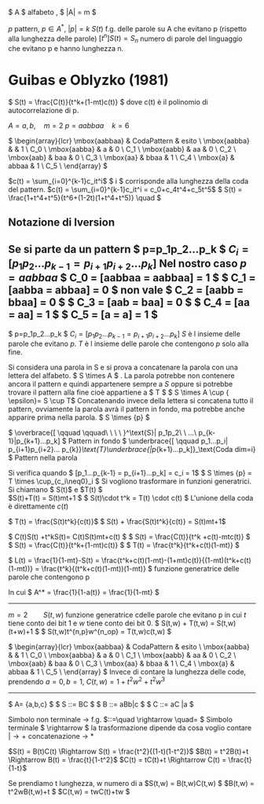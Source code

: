 $ A $ alfabeto , $ |A| = m $  

$p$ pattern, $p \in A^*$, $|p| = k$
$S(t)$ f.g. delle parole su A che evitano p (rispetto alla lunghezza delle parole)
$[t^n]S(t) = S_n$ numero di parole del linguaggio che evitano p e hanno lunghezza n.

# Guibas e Oblyzko (1981)

$ S(t) =  \frac{C(t)}{t^k+(1-mt)c(t)} $
dove c(t) è il polinomio di autocorrelazione di p.

$A ={a,b}, \quad m=2$
$p=aabbaa \quad k = 6$

$
\begin{array}{lcr}
\mbox{aabbaa} & CodaPattern & esito \\
\mbox{aabba} &    & 1 \ C_0 \\
\mbox{aabba} & a  & 0 \ C_1 \\
\mbox{aabb} &  aa & 0 \ C_2 \\
\mbox{aab} & baa  & 0 \ C_3 \\
\mbox{aa} & bbaa  & 1 \ C_4 \\
\mbox{a} & abbaa  & 1 \ C_5 \\
\end{array}
$

$c(t) =  \sum_{i=0}^{k-1}c_it^i$
$ i $ corrisponde alla lunghezza della coda del pattern.
$c(t) =  \sum_{i=0}^{k-1}c_it^i = c_0+c_4t^4+c_5t^5$
$ S(t) =  \frac{1+t^4+t^5}{t^6+(1-2t)(1+t^4+t^5)} \quad $

## Notazione di Iversion
Se si parte da un pattern $ p=p_1p_2...p_k $
$C_i = [p_1p_2...p_{k-1}= p_{i+1}p_{i+2}...p_k]$
Nel nostro caso $p = aabbaa$
$ C_0 = [aabbaa = aabbaa] = 1 $
$ C_1 = [aabba = abbaa] = 0 $ non vale
$ C_2 = [aabb = bbaa] = 0 $
$ C_3 = [aab = baa] = 0 $
$ C_4 = [aa = aa] = 1 $
$ C_5 = [a = a] = 1 $
---

$ p=p_1p_2...p_k $
$C_i = [p_1p_2...p_{k-1}= p_{i+1}p_{i+2}...p_k]$
$S$ è l insieme delle parole che evitano $p$.
$T$ è l insieme delle parole che contengono $p$ solo alla fine.

Si considera una parola in S e si prova a concatenare la parola con una lettera del alfabeto. $ S \times A $ . La parola potrebbe non contenere ancora il pattern e quindi appartenere sempre a $S$ oppure si potrebbe trovare il pattern alla fine cioè appartiene a $ T $
$ S \times A  \cup \{ \epsilon\}= S \cup T$
Concatenando invece della lettera si concatena tutto il pattern, ovviamente la parola avrà il pattern in fondo, ma potrebbe anche apparire prima nella parola. $ S \times \{p\} $

$ \overbrace{[ \qquad \qquad\ \ \ \ }^\text{S}| p_1p_2\ \ ...\ p_{k-1}|p_{k+1}...p_k] $ Pattern in fondo
$ \underbrace{[ \qquad p_1...p_i| p_{i+1}p_{i+2}... p_{k}}_\text{T}\underbrace{|p_{k+1}...p_k]}_\text{Coda dim=i} $ Pattern nella parola

Si verifica quando $ [p_1...p_{k-1} = p_{i+1}...p_k] = c_i = 1$
$ S \times \{p\} = T \times \cup_{c_i\neq0}<coda>_i $
Si vogliono trasformare in funzioni generatrici.
Si chiamano $ S(t)$ e  $T(t) $   
$S(t)+T(t) = S(t)mt+1 $
$ S(t)\cdot t^k = T(t) \cdot c(t) $
L'unione della coda è direttamente $c(t)$

$ T(t) =  \frac{S(t)t^k}{c(t)}$
$ S(t) + \frac{S(t)t^k}{c(t)} = S(t)mt+1$

$ C(t)S(t) +t^kS(t)= C(t)S(t)mt+c(t) $
$ S(t) =  \frac{C(t)}{t^k +c(t)-mtc(t)} $   
$ S(t) =  \frac{C(t)}{t^k+(1-mt)c(t)} $
$ T(t) =  \frac{t^k}{t^k+c(t)(1-mt)} $

$ L(t) =  \frac{1}{1-mt}-S(t) =  \frac{t^k+c(t)(1-mt)-(1+mt)c(t)}{(1-mt)(t^k+c(t)(1-mt))} =  \frac{t^k}{(t^k+c(t)(1-mt))(1-mt)} $  funzione generatrice delle parole che contengono p

In cui $ A^* =  \frac{1}{1-a(t)} =  \frac{1}{1-mt} $

---
$m = 2 \qquad S(t,w)$ funzione generatrice cdelle parole che evitano p in cui $t$ tiene conto dei bit 1 e $w$ tiene conto dei bit 0.
$ S(t,w) + T(t,w) = S(t,w)(t+w)+1 $
$ S(t,w)t^{n,p}w^{n_op} = T(t,w)c(t,w) $

$
\begin{array}{lcr}
\mbox{aabbaa} & CodaPattern & esito \\
\mbox{aabba} &    & 1 \ C_0 \\
\mbox{aabba} & a  & 0 \ C_1 \\
\mbox{aabb} &  aa & 0 \ C_2 \\
\mbox{aab} & baa  & 0 \ C_3 \\
\mbox{aa} & bbaa  & 1 \ C_4 \\
\mbox{a} & abbaa  & 1 \ C_5 \\
\end{array}
$
Invece di contare la lunghezza delle code, prendendo $a = 0 , b = 1$,
$C(t,w) = 1+t^2w^2+t^2w^3$

---
$ A= \{a,b,c\} $
$ S ::= BC $
$ B ::= aBb|c $
$ C ::= aC |a $

Simbolo non terminale $\rightarrow$ f.g.
$::=\quad \rightarrow \quad= $
Simbolo terminale  $ \rightarrow $ la trasformazione dipende da cosa voglio contare
$| \rightarrow +$
concatenazione -> *

$S(t) = B(t)C(t) \Rightarrow S(t) = \frac{t^2}{(1-t)(1-t^2)}$
$B(t) = t^2B(t)+t \Rightarrow B(t) = \frac{t}{1-t^2}$
$C(t) = tC(t)+t \Rightarrow C(t) =  \frac{t}{1-t}$

Se prendiamo t lunghezza, w numero di a
$S(t,w) = B(t,w)C(t,w) $
$B(t,w) = t^2wB(t,w)+t $
$C(t,w) = twC(t)+tw $
